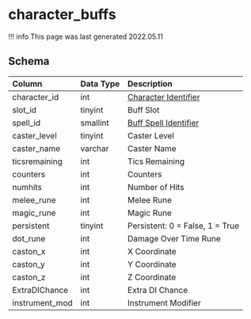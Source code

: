# character_buffs

!!! info
	This page was last generated 2022.05.11

## Schema

| Column | Data Type | Description |
| :--- | :--- | :--- |
| character_id | int | [Character Identifier](../../schema/characters/character_data.md) |
| slot_id | tinyint | Buff Slot |
| spell_id | smallint | [Buff Spell Identifier](../../schema/spells/spells_new.md) |
| caster_level | tinyint | Caster Level |
| caster_name | varchar | Caster Name |
| ticsremaining | int | Tics Remaining |
| counters | int | Counters |
| numhits | int | Number of Hits |
| melee_rune | int | Melee Rune |
| magic_rune | int | Magic Rune |
| persistent | tinyint | Persistent: 0 = False, 1 = True |
| dot_rune | int | Damage Over Time Rune |
| caston_x | int | X Coordinate |
| caston_y | int | Y Coordinate |
| caston_z | int | Z Coordinate |
| ExtraDIChance | int | Extra DI Chance |
| instrument_mod | int | Instrument Modifier |

